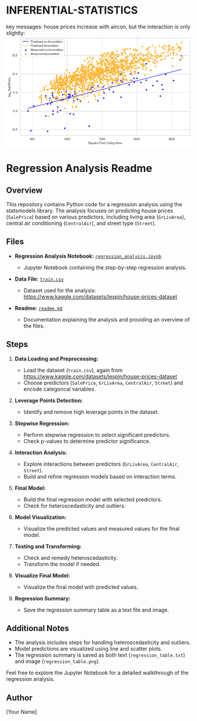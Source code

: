# INFERENTIAL-STATISTICS
key messages:
house prices increase with aircon, but the interaction is only slightly:
![house_price_interaction](output.png)

# Regression Analysis Readme

## Overview

This repository contains Python code for a regression analysis using the statsmodels library. The analysis focuses on predicting house prices (`SalePrice`) based on various predictors, including living area (`GrLivArea`), central air conditioning (`CentralAir`), and street type (`Street`).

## Files

- **Regression Analysis Notebook:** [`regression_analysis.ipynb`](regression_analysis.ipynb)
  - Jupyter Notebook containing the step-by-step regression analysis.

- **Data File:** [`train.csv`](train.csv)
  - Dataset used for the analysis: https://www.kaggle.com/datasets/lespin/house-prices-dataset

- **Readme:** [`readme.md`](readme.md)
  - Documentation explaining the analysis and providing an overview of the files.

## Steps

1. **Data Loading and Preprocessing:**
   - Load the dataset (`train.csv`), again from https://www.kaggle.com/datasets/lespin/house-prices-dataset
   - Choose predictors (`SalePrice`, `GrLivArea`, `CentralAir`, `Street`) and encode categorical variables.

2. **Leverage Points Detection:**
   - Identify and remove high leverage points in the dataset.

3. **Stepwise Regression:**
   - Perform stepwise regression to select significant predictors.
   - Check p-values to determine predictor significance.

4. **Interaction Analysis:**
   - Explore interactions between predictors (`GrLivArea`, `CentralAir`, `Street`).
   - Build and refine regression models based on interaction terms.

5. **Final Model:**
   - Build the final regression model with selected predictors.
   - Check for heteroscedasticity and outliers.

6. **Model Visualization:**
   - Visualize the predicted values and measured values for the final model.

7. **Testing and Transforming:**
   - Check and remedy heteroscedasticity.
   - Transform the model if needed.

8. **Visualize Final Model:**
   - Visualize the final model with predicted values.

9. **Regression Summary:**
   - Save the regression summary table as a text file and image.

## Additional Notes

- The analysis includes steps for handling heteroscedasticity and outliers.
- Model predictions are visualized using line and scatter plots.
- The regression summary is saved as both text (`regression_table.txt`) and image (`regression_table.png`).

Feel free to explore the Jupyter Notebook for a detailed walkthrough of the regression analysis.

## Author

[Your Name]

